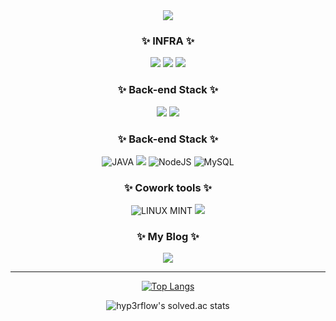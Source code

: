 <div align="center">

<img src="https://c.tenor.com/APAiiUbv2BYAAAAC/tuesday-its.gif"/>



### ✨ INFRA ✨
![](https://img.shields.io/badge/JENKINS-D24939?style=for-the-badge&logo=JENKINS&logoColor=white)
![](https://img.shields.io/badge/docker-2496ED?style=for-the-badge&logo=DOCKER&logoColor=white)
![](https://img.shields.io/badge/AWS-232F3E?style=for-the-badge&logo=AMAZONAWS&logoColor=white)

### ✨ Back-end Stack ✨
![](https://img.shields.io/badge/CSS-E34F26?style=for-the-badge&logo=CSS3&logoColor=white)
![](https://img.shields.io/badge/HTML5-E34F26?style=for-the-badge&logo=HTML5&logoColor=white)
### ✨ Back-end Stack ✨
![JAVA](https://img.shields.io/badge/Java-ED8B00?style=for-the-badge&logo=java&logoColor=white)
![](https://img.shields.io/badge/SPRINGBOOT-6DB33F?style=for-the-badge&logo=SPRINGBOOT&logoColor=white)
![NodeJS](https://img.shields.io/badge/Node.js-FFF900?style=for-the-badge&logo=NODE.JS&logoColor=white)
![MySQL](https://img.shields.io/badge/MySQL-4479A1?style=for-the-badge&logo=mysql&logoColor=white)
### ✨ Cowork tools ✨
![LINUX MINT](https://img.shields.io/badge/Linux_Mint-87CF3E?style=for-the-badge&logo=linux-mint&logoColor=white)
![](https://img.shields.io/badge/GRADLE-02303A?style=for-the-badge&logo=GRADLE&logoColor=white)
### ✨ My Blog ✨
![](http://img.shields.io/badge/-Tech%20Blog-655ced?style=for-the-badge&logo=github&link=https://kim-js-95.github.io/)
[](https://kim-js-95.github.io/)

---

[![Top Langs](https://github-readme-stats.vercel.app/api/top-langs/?username=KIM-JS-95&layout=compact)](https://github.com/anuraghazra/github-readme-stats)

![hyp3rflow's solved.ac stats](https://github-readme-solvedac.hyp3rflow.vercel.app/api/?handle=baugh2487)

</div>
